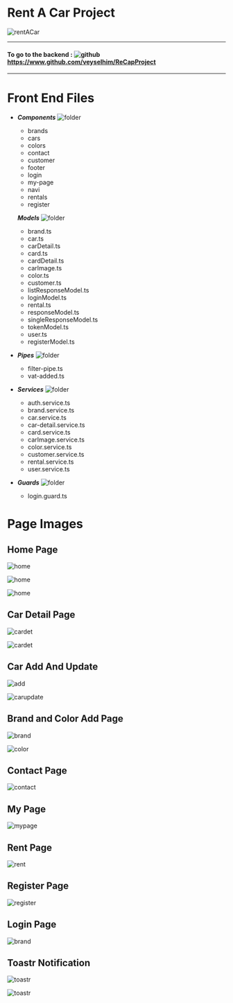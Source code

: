 # Rent A Car Project

![rentACar](https://github.com/veyselhim/ReCapProject/blob/master/banner.png?raw=true)

--------------------------------------

#### To go to the backend : ![github](https://github.com/veyselhim/ReCapProject-Front-End-with-Angular/blob/main/angularProjeScreenShots/github.png) https://www.github.com/veyselhim/ReCapProject 


---------------------------------------

# Front End Files

- ***Components*** ![folder](https://github.com/veyselhim/ReCapProject-Front-End-with-Angular/blob/main/angularProjeScreenShots/folder.png)

  * brands
  * cars
  * colors
  * contact
  * customer
  * footer
  * login
  * my-page
  * navi
  * rentals
  * register
  

  ***Models*** ![folder](https://github.com/veyselhim/ReCapProject-Front-End-with-Angular/blob/main/angularProjeScreenShots/folder.png)

  * brand.ts
  * car.ts
  * carDetail.ts
  * card.ts
  * cardDetail.ts
  * carImage.ts
  * color.ts
  * customer.ts
  * listResponseModel.ts
  * loginModel.ts
  * rental.ts
  * responseModel.ts
  * singleResponseModel.ts
  * tokenModel.ts
  * user.ts
  * registerModel.ts

- ***Pipes*** ![folder](https://github.com/veyselhim/ReCapProject-Front-End-with-Angular/blob/main/angularProjeScreenShots/folder.png)

  * filter-pipe.ts
  * vat-added.ts

- ***Services*** ![folder](https://github.com/veyselhim/ReCapProject-Front-End-with-Angular/blob/main/angularProjeScreenShots/folder.png)

  * auth.service.ts
  * brand.service.ts
  * car.service.ts
  * car-detail.service.ts
  * card.service.ts
  * carImage.service.ts
  * color.service.ts
  * customer.service.ts
  * rental.service.ts
  * user.service.ts

- ***Guards*** ![folder](https://github.com/veyselhim/ReCapProject-Front-End-with-Angular/blob/main/angularProjeScreenShots/folder.png)

  * login.guard.ts

    

#                           Page Images



## Home Page

![home](https://github.com/veyselhim/ReCapProject-Front-End-with-Angular/blob/main/angularProjeScreenShots/home.png)



![home](https://github.com/veyselhim/ReCapProject-Front-End-with-Angular/blob/main/angularProjeScreenShots/home2.png)



![home](https://github.com/veyselhim/ReCapProject-Front-End-with-Angular/blob/main/angularProjeScreenShots/home3.png)

## Car Detail Page

![cardet](https://github.com/veyselhim/ReCapProject-Front-End-with-Angular/blob/main/angularProjeScreenShots/cardetail.png)

![cardet](https://github.com/veyselhim/ReCapProject-Front-End-with-Angular/blob/main/angularProjeScreenShots/cardetail2.png)



## Car Add And Update

![add](https://github.com/veyselhim/ReCapProject-Front-End-with-Angular/blob/main/angularProjeScreenShots/caradd.png)

![carupdate](https://github.com/veyselhim/ReCapProject-Front-End-with-Angular/blob/main/angularProjeScreenShots/carupdate.png)

## Brand and Color Add Page

![brand](https://github.com/veyselhim/ReCapProject-Front-End-with-Angular/blob/main/angularProjeScreenShots/addbrand.png)

![color](https://github.com/veyselhim/ReCapProject-Front-End-with-Angular/blob/main/angularProjeScreenShots/addcolor.png)

## Contact Page

![contact](https://github.com/veyselhim/ReCapProject-Front-End-with-Angular/blob/main/angularProjeScreenShots/contact.png)



## My Page

![mypage](https://github.com/veyselhim/ReCapProject-Front-End-with-Angular/blob/main/angularProjeScreenShots/mypage.png)



## Rent Page 

![rent](https://github.com/veyselhim/ReCapProject-Front-End-with-Angular/blob/main/angularProjeScreenShots/rent.png)

## Register Page

![register](https://github.com/veyselhim/ReCapProject-Front-End-with-Angular/blob/main/angularProjeScreenShots/image.png)


## Login Page

![brand](https://github.com/veyselhim/ReCapProject-Front-End-with-Angular/blob/main/angularProjeScreenShots/login.png)

## Toastr Notification

![toastr](https://github.com/veyselhim/ReCapProject-Front-End-with-Angular/blob/main/angularProjeScreenShots/toastr.png)

![toastr](https://github.com/veyselhim/ReCapProject-Front-End-with-Angular/blob/main/angularProjeScreenShots/toastr2.png)
